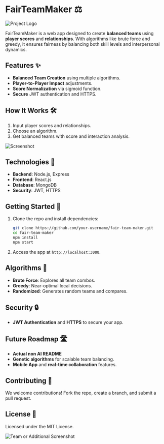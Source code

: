# FairTeamMaker ⚖️

![Project Logo](#) <!-- Placeholder for your logo -->

FairTeamMaker is a web app designed to create **balanced teams** using **player scores** and **relationships**. With algorithms like brute force and greedy, it ensures fairness by balancing both skill levels and interpersonal dynamics.

## Features ✨

- **Balanced Team Creation** using multiple algorithms.
- **Player-to-Player Impact** adjustments.
- **Score Normalization** via sigmoid function.
- **Secure** JWT authentication and HTTPS.

## How It Works 🛠️

1. Input player scores and relationships.
2. Choose an algorithm.
3. Get balanced teams with score and interaction analysis.

![Screenshot](#) <!-- Placeholder for interface screenshot -->

## Technologies 🔧

- **Backend**: Node.js, Express
- **Frontend**: React.js
- **Database**: MongoDB
- **Security**: JWT, HTTPS

## Getting Started 🚀

1. Clone the repo and install dependencies:
   ```bash
   git clone https://github.com/your-username/fair-team-maker.git
   cd fair-team-maker
   npm install
   npm start
   ```

2. Access the app at `http://localhost:3000`.

## Algorithms 🤖

- **Brute Force**: Explores all team combos.
- **Greedy**: Near-optimal local decisions.
- **Randomized**: Generates random teams and compares.

## Security 🔒

- **JWT Authentication** and **HTTPS** to secure your app.

## Future Roadmap 🛣️

- **Actual non AI README**
- **Genetic algorithms** for scalable team balancing.
- **Mobile App** and **real-time collaboration** features.

## Contributing 🤝

We welcome contributions! Fork the repo, create a branch, and submit a pull request.

## License 📄

Licensed under the MIT License.

![Team or Additional Screenshot](#) <!-- Placeholder for team or additional screenshot -->